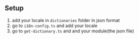 ## Setup

1. add your locale in `dictionaries` folder in json format
2. go to `i18n-config.ts` and add your locale 
3. go to `get-dictionary.ts` and and your module(the json file)